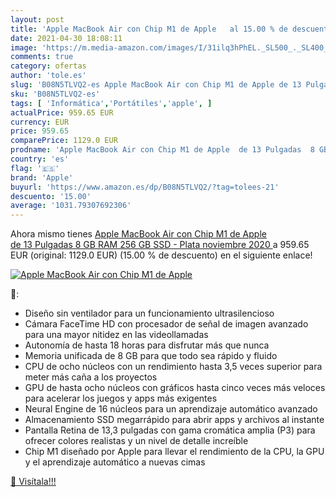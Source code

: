```yaml
---
layout: post
title: 'Apple MacBook Air con Chip M1 de Apple   al 15.00 % de descuento'
date: 2021-04-30 18:08:11
image: 'https://m.media-amazon.com/images/I/31ilq3hPhEL._SL500_._SL400_.jpg'
comments: true
category: ofertas
author: 'tole.es'
slug: 'B08N5TLVQ2-es Apple MacBook Air con Chip M1 de Apple de 13 Pulgadas 8 GB...'
sku: 'B08N5TLVQ2-es'
tags: [ 'Informática','Portátiles','apple', ]
actualPrice: 959.65 EUR
currency: EUR
price: 959.65
comparePrice: 1129.0 EUR
prodname: 'Apple MacBook Air con Chip M1 de Apple  de 13 Pulgadas  8 GB RAM  256 GB SSD  - Plata  noviembre 2020 '
country: 'es'
flag: '🇪🇸'
brand: 'Apple'
buyurl: 'https://www.amazon.es/dp/B08N5TLVQ2/?tag=tolees-21'
descuento: '15.00'
average: '1031.79307692306'
---
```


Ahora mismo tienes [Apple MacBook Air con Chip M1 de Apple  de 13 Pulgadas  8 GB RAM  256 GB SSD  - Plata  noviembre 2020 ](https://www.amazon.es/dp/B08N5TLVQ2/?tag=tolees-21) a 959.65 EUR (original: 1129.0 EUR) (15.00 %  de descuento) en el siguiente enlace!

[![Apple MacBook Air con Chip M1 de Apple  ](https://m.media-amazon.com/images/I/31ilq3hPhEL._SL500_._SL400_.jpg)](https://www.amazon.es/dp/B08N5TLVQ2/?tag=tolees-21)

🔎:

- Diseño sin ventilador para un funcionamiento ultrasilencioso
- Cámara FaceTime HD con procesador de señal de imagen avanzado para una mayor nitidez en las videollamadas
- Autonomía de hasta 18 horas para disfrutar más que nunca
- Memoria unificada de 8 GB para que todo sea rápido y fluido
- CPU de ocho núcleos con un rendimiento hasta 3,5 veces superior para meter más caña a los proyectos
- GPU de hasta ocho núcleos con gráficos hasta cinco veces más veloces para acelerar los juegos y apps más exigentes
- Neural Engine de 16 núcleos para un aprendizaje automático avanzado
- Almacenamiento SSD megarrápido para abrir apps y archivos al instante
- Pantalla Retina de 13,3 pulgadas con gama cromática amplia (P3) para ofrecer colores realistas y un nivel de detalle increíble
- Chip M1 diseñado por Apple para llevar el rendimiento de la CPU, la GPU y el aprendizaje automático a nuevas cimas

[🛒 Visítala!!!](https://www.amazon.es/dp/B08N5TLVQ2/?tag=tolees-21)
